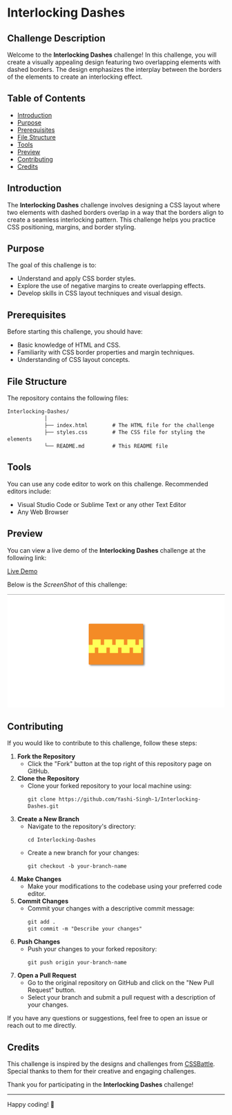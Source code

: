 <h1>Interlocking Dashes</h1>

<h2>Challenge Description</h2>
<p>Welcome to the <strong>Interlocking Dashes</strong> challenge! In this challenge, you will create a visually appealing design featuring two overlapping elements with dashed borders. The design emphasizes the interplay between the borders of the elements to create an interlocking effect.</p>

<h2>Table of Contents</h2>
<ul>
<li><a href="#introduction">Introduction</a></li>
<li><a href="#purpose">Purpose</a></li>
<li><a href="#prerequisites">Prerequisites</a></li>
<li><a href="#file-structure">File Structure</a></li>
<li><a href="#tools">Tools</a></li>
<li><a href="#preview">Preview</a></li>
<li><a href="#contributing">Contributing</a></li>
<li><a href="#credits">Credits</a></li>
</ul>

<h2 id="introduction">Introduction</h2>
<p>The <strong>Interlocking Dashes</strong> challenge involves designing a CSS layout where two elements with dashed borders overlap in a way that the borders align to create a seamless interlocking pattern. This challenge helps you practice CSS positioning, margins, and border styling.</p>

<h2 id="purpose">Purpose</h2>
<p>The goal of this challenge is to:</p>
<ul>
<li>Understand and apply CSS border styles.</li>
<li>Explore the use of negative margins to create overlapping effects.</li>
<li>Develop skills in CSS layout techniques and visual design.</li>
</ul>

<h2 id="prerequisites">Prerequisites</h2>
<p>Before starting this challenge, you should have:</p>
<ul>
<li>Basic knowledge of HTML and CSS.</li>
<li>Familiarity with CSS border properties and margin techniques.</li>
<li>Understanding of CSS layout concepts.</li>
</ul>

<h2 id="file-structure">File Structure</h2>
<p>The repository contains the following files:</p>
<pre><code>Interlocking-Dashes/
            │
            ├── index.html        # The HTML file for the challenge
            ├── styles.css        # The CSS file for styling the elements
            └── README.md         # This README file
</code></pre>

<h2 id="tools">Tools</h2>
<p>You can use any code editor to work on this challenge. Recommended editors include:</p>
<ul>
<li>Visual Studio Code or Sublime Text or any other Text Editor</li>
<li>Any Web Browser</li>
</ul>

<h2 id="preview">Preview</h2>
<p>You can view a live demo of the <strong>Interlocking Dashes</strong> challenge at the following link:</p>
<p><a href="https://codepen.io/Yashi-the-lessful/pen/NWVZLmy">Live Demo</a> </p>

<p>Below is the <em> ScreenShot </em> of this challenge: </p>

![Screenshot](Preview.png)


<h2 id="contributing">Contributing</h2>
<p>If you would like to contribute to this challenge, follow these steps:</p>
<ol>
<li><strong>Fork the Repository</strong>
    <ul>
        <li>Click the "Fork" button at the top right of this repository page on GitHub.</li>
    </ul>
</li>
<li><strong>Clone the Repository</strong>
    <ul>
        <li>Clone your forked repository to your local machine using:
            <pre><code>git clone https://github.com/Yashi-Singh-1/Interlocking-Dashes.git</code></pre>
        </li>
    </ul>
</li>
<li><strong>Create a New Branch</strong>
    <ul>
        <li>Navigate to the repository's directory:
            <pre><code>cd Interlocking-Dashes</code></pre>
        </li>
        <li>Create a new branch for your changes:
            <pre><code>git checkout -b your-branch-name</code></pre>
        </li>
    </ul>
</li>
<li><strong>Make Changes</strong>
    <ul>
        <li>Make your modifications to the codebase using your preferred code editor.</li>
    </ul>
</li>
<li><strong>Commit Changes</strong>
    <ul>
        <li>Commit your changes with a descriptive commit message:
            <pre><code>git add .<br>git commit -m "Describe your changes"</code></pre>
        </li>
    </ul>
</li>
<li><strong>Push Changes</strong>
    <ul>
        <li>Push your changes to your forked repository:
            <pre><code>git push origin your-branch-name</code></pre>
        </li>
    </ul>
</li>
<li><strong>Open a Pull Request</strong>
    <ul>
        <li>Go to the original repository on GitHub and click on the "New Pull Request" button.</li>
        <li>Select your branch and submit a pull request with a description of your changes.</li>
    </ul>
</li>
</ol>
<p>If you have any questions or suggestions, feel free to open an issue or reach out to me directly.</p>

<h2 id="credits">Credits</h2>
<p>This challenge is inspired by the designs and challenges from <a href="https://cssbattle.dev/">CSSBattle</a>. Special thanks to them for their creative and engaging challenges.</p>

<p>Thank you for participating in the <strong>Interlocking Dashes</strong> challenge!</p>

<hr>
<p>Happy coding! 🚀</p>